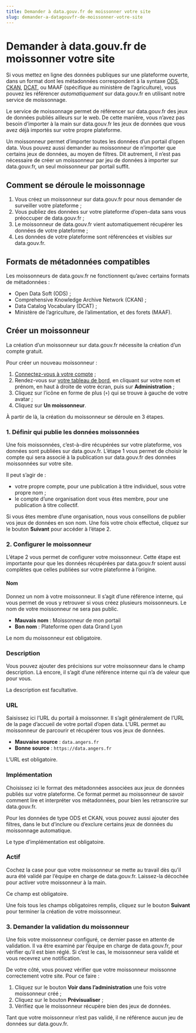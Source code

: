 ```yaml
---
title: Demander à data.gouv.fr de moissonner votre site
slug: demander-a-datagouvfr-de-moissonner-votre-site
---
```

# Demander à data.gouv.fr de moissonner votre site

Si vous mettez en ligne des données publiques sur une plateforme ouverte, dans un format dont les métadonnées correspondent à la syntaxe [ODS](https://www.opendatasoft.com), [CKAN](https://ckan.org), [DCAT](https://www.w3.org/TR/vocab-dcat/), ou MAAF (spécifique au ministère de l’agriculture), vous pouvez les référencer _automatiquement_ sur data.gouv.fr en utilisant notre service de moissonnage.

Le service de moissonnage permet de référencer sur data.gouv.fr des jeux de données publiés ailleurs sur le web. De cette manière, vous n’avez pas besoin d’importer à la main sur data.gouv.fr les jeux de données que vous avez déjà importés sur votre propre plateforme.

Un moissonneur permet d’importer toutes les données d’un portail d’open data. Vous pouvez aussi demander au moissonneur de n’importer que certains jeux de données, au moyen de filtres. Dit autrement, il n’est pas nécessaire de créer un moissonneur par jeu de données à importer sur data.gouv.fr, un seul moissonneur par portail suffit.

## Comment se déroule le moissonnage

1. Vous créez un moissonneur sur data.gouv.fr pour nous demander de surveiller votre plateforme ;
2. Vous publiez des données sur votre plateforme d’open-data sans vous préoccuper de data.gouv.fr ;
3. Le moissonneur de data.gouv.fr vient automatiquement récupérer les données de votre plateforme ;
4. Les données de votre plateforme sont référencées et visibles sur data.gouv.fr.

## Formats de métadonnées compatibles

Les moissonneurs de data.gouv.fr ne fonctionnent qu’avec certains formats de métadonnées :

* Open Data Soft (ODS) ;
* Comprehensive Knowledge Archive Network (CKAN) ;
* Data Catalog Vocabulary (DCAT) ;
* Ministère de l’agriculture, de l’alimentation, et des forets (MAAF).

## Créer un moissonneur

La création d’un moissonneur sur data.gouv.fr nécessite la création d’un compte gratuit.

Pour créer un nouveau moissonneur :
1. [Connectez-vous à votre compte](https://www.data.gouv.fr/fr/login) ;
2. Rendez-vous sur [votre tableau de bord](https://www.data.gouv.fr/fr/admin/), en cliquant sur votre nom et prénom, en haut à droite de votre écran, puis sur **Administration** ;
3. Cliquez sur l’icône en forme de plus (`+`) qui se trouve à gauche de votre avatar ;
4. Cliquez sur **Un moissonneur**.

À partir de là, la création du moissonneur se déroule en 3 étapes.

### 1. Définir qui publie les données moissonnées

Une fois moissonnées, c’est-à-dire récupérées sur votre plateforme, vos données sont publiées sur data.gouv.fr. L’étape 1 vous permet de choisir le compte qui sera associé à la publication sur data.gouv.fr des données moissonnées sur votre site.

Il peut s’agir de :

* votre propre compte, pour une publication à titre individuel, sous votre propre nom ;
* le compte d’une organisation dont vous êtes membre, pour une publication à titre collectif.

Si vous êtes membre d’une organisation, nous vous conseillons de publier vos jeux de données en son nom. Une fois votre choix effectué, cliquez sur le bouton **Suivant** pour accéder à l’étape 2.

### 2. Configurer le moissonneur

L’étape 2 vous permet de configurer votre moissonneur. Cette étape est importante pour que les données récupérées par data.gouv.fr soient aussi complètes que celles publiées sur votre plateforme à l’origine.

#### Nom

Donnez un nom à votre moissonneur. Il s’agit d’une référence interne, qui vous permet de vous y retrouver si vous créez plusieurs moissonneurs. Le nom de votre moissonneur ne sera pas public.

* **Mauvais nom** : Moissonneur de mon portail
* **Bon nom** : Plateforme open data Grand Lyon

Le nom du moissonneur est obligatoire.

### Description

Vous pouvez ajouter des précisions sur votre moissonneur dans le champ description. Là encore, il s’agit d’une référence interne qui n’a de valeur que pour vous.

La description est facultative.

### URL

Saisissez ici l’URL du portail à moissonner. Il s’agit généralement de l’URL de la page d’accueil de votre portail d’open data. L’URL permet au moissonneur de parcourir et récupérer tous vos jeux de données.

* **Mauvaise source** :  `data.angers.fr`
* **Bonne source** : `https://data.angers.fr`

L’URL est obligatoire.

### Implémentation

Choisissez ici le format des métadonnées associées aux jeux de données publiés sur votre plateforme. Ce format permet au moissonneur de savoir comment lire et interpréter vos métadonnées, pour bien les retranscrire sur data.gouv.fr.

Pour les données de type ODS et CKAN, vous pouvez aussi ajouter des filtres, dans le but d’inclure ou d’exclure certains jeux de données du moissonnage automatique.

Le type d’implémentation est obligatoire.

### Actif

Cochez la case pour que votre moissonneur se mette au travail dès qu’il aura été validé par l’équipe en charge de data.gouv.fr. Laissez-la décochée pour activer votre moissonneur à la main.

Ce champ est obligatoire.

Une fois tous les champs obligatoires remplis, cliquez sur le bouton **Suivant** pour terminer la création de votre moissonneur.

### 3. Demander la validation du moissonneur

Une fois votre moissonneur configuré, ce dernier passe en attente de validation. Il va être examiné par l’équipe en charge de data.gouv.fr, pour vérifier qu’il est bien réglé. Si c’est le cas, le moissonneur sera validé et vous recevrez une notification.

De votre côté, vous pouvez vérifier que votre moissonneur moissonne correctement votre site. Pour ce faire :

1. Cliquez sur le bouton **Voir dans l’administration** une fois votre moissonneur créé ;
2. Cliquez sur le bouton **Prévisualiser** ;
3. Vérifiez que le moissonneur récupère bien des jeux de données.

Tant que votre moissonneur n’est pas validé, il ne référence aucun jeu de données sur data.gouv.fr.
